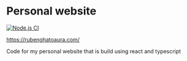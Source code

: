 # Personal website
[![Node.js CI](https://github.com/RubenG123/my-site/actions/workflows/node.js.yml/badge.svg)](https://github.com/RubenG123/my-site/actions/workflows/node.js.yml)

https://rubenghatoaura.com/

Code for my personal website that is build using react and typescript

